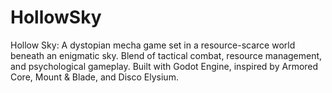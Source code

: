# HollowSky
Hollow Sky: A dystopian mecha game set in a resource-scarce world beneath an enigmatic sky. Blend of tactical combat, resource management, and psychological gameplay. Built with Godot Engine, inspired by Armored Core, Mount &amp; Blade, and Disco Elysium.
